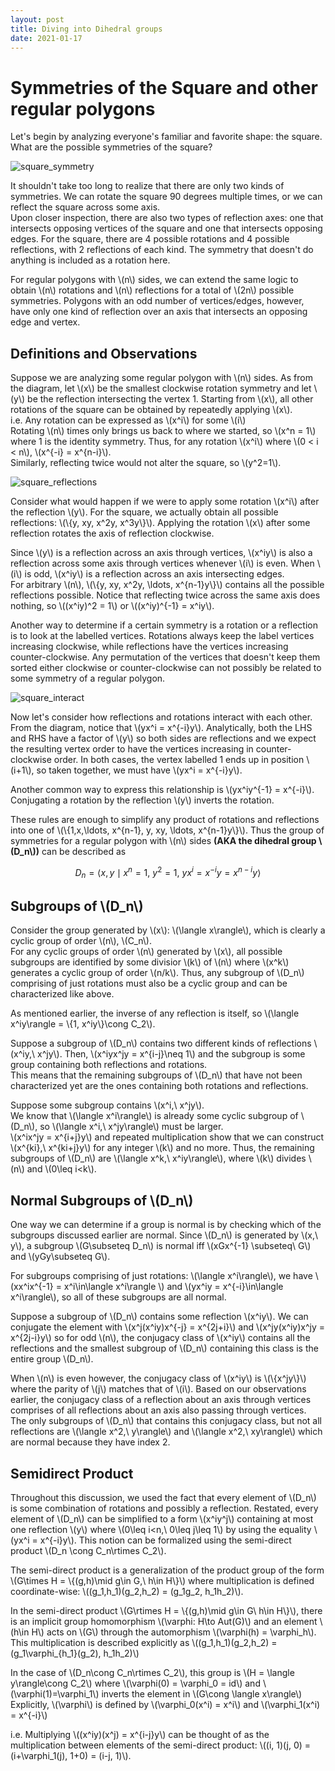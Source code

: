 ```yaml
---
layout: post
title: Diving into Dihedral groups
date: 2021-01-17
---
```



# Symmetries of the Square and other regular polygons
Let's begin by analyzing everyone's familiar and favorite shape: the square.
What are the possible symmetries of the square?

![square_symmetry]({{site.url}}/pictures/dihedral/square_symmetry.png)

It shouldn't take too long to realize that there are only two kinds of symmetries.
We can rotate the square 90 degrees multiple times, or we can reflect the square across some axis.  
Upon closer inspection, there are also two types of reflection axes: 
one that intersects opposing vertices of the square and one that intersects opposing edges.
For the square, there are 4 possible rotations and 4 possible reflections, with 2 reflections of each kind.
The symmetry that doesn't do anything is included as a rotation here. 

For regular polygons with \\(n\\) sides, we can extend the same logic to obtain \\(n\\) rotations and \\(n\\) reflections for a total of \\(2n\\) possible symmetries.
Polygons with an odd number of vertices/edges, however, have only one kind of reflection over an axis that intersects an opposing edge and vertex.


## Definitions and Observations
Suppose we are analyzing some regular polygon with \\(n\\) sides.
As from the diagram, let \\(x\\) be the smallest clockwise rotation symmetry and let \\(y\\) be the reflection intersecting the vertex 1.
Starting from \\(x\\), all other rotations of the square can be obtained by repeatedly applying \\(x\\).  
i.e. Any rotation can be expressed as \\(x^i\\) for some \\(i\\)  
Rotating \\(n\\) times only brings us back to where we started, so \\(x^n = 1\\) where 1 is the identity symmetry.
Thus, for any rotation \\(x^i\\) where \\(0 < i < n\\), \\(x^{-i} = x^{n-i}\\).  
Similarly, reflecting twice would not alter the square, so \\(y^2=1\\).

![square_reflections]({{site.url}}/pictures/dihedral/square_reflections.png)

Consider what would happen if we were to apply some rotation \\(x^i\\) after the reflection \\(y\\).
For the square, we actually obtain all possible reflections: \\(\\{y, xy, x^2y, x^3y\\}\\).
Applying the rotation \\(x\\) after some reflection rotates the axis of reflection clockwise.  

Since \\(y\\) is a reflection across an axis through vertices, \\(x^iy\\) is also a reflection across some axis through vertices whenever \\(i\\) is even.
When \\(i\\) is odd, \\(x^iy\\) is a reflection across an axis intersecting edges.  
For arbitrary \\(n\\), \\(\\{y, xy, x^2y, \ldots, x^{n-1}y\\}\\) contains all the possible reflections possible.
Notice that reflecting twice across the same axis does nothing, so \\((x^iy)^2 = 1\\) or \\((x^iy)^{-1} = x^iy\\).  

Another way to determine if a certain symmetry is a rotation or a reflection is to look at the labelled vertices.
Rotations always keep the label vertices increasing clockwise, while reflections have the vertices increasing counter-clockwise.
Any permutation of the vertices that doesn't keep them sorted either clockwise or counter-clockwise can not possibly be related to some symmetry of a regular polygon.

![square_interact]({{site.url}}/pictures/dihedral/square_interact.png)

Now let's consider how reflections and rotations interact with each other.
From the diagram, notice that \\(yx^i = x^{-i}y\\).
Analytically, both the LHS and RHS have a factor of \\(y\\) so both sides are reflections and we expect the resulting vertex order to have the vertices increasing in counter-clockwise order.
In both cases, the vertex labelled 1 ends up in position \\(i+1\\), so taken together, we must have \\(yx^i = x^{-i}y\\).

Another common way to express this relationship is \\(yx^iy^{-1} = x^{-i}\\).
Conjugating a rotation by the reflection \\(y\\) inverts the rotation.  

These rules are enough to simplify any product of rotations and reflections into one of \\(\\{1,x,\ldots, x^{n-1}, y, xy, \ldots, x^{n-1}y\\}\\).
Thus the group of symmetries for a regular polygon with \\(n\\) sides **(AKA the dihedral group \\(D_n\\))** can be described as 


$$D_n = \langle x,y\mid x^n=1,\ y^2=1,\ yx^i = x^{-i}y = x^{n-i}y\rangle$$


## Subgroups of \\(D_n\\)

Consider the group generated by \\(x\\): \\(\langle x\rangle\\), which is clearly a cyclic group of order \\(n\\), \\(C_n\\).  
For any cyclic groups of order \\(n\\) generated by \\(x\\), all possible subgroups are identified by some divisior \\(k\\) of \\(n\\) 
where \\(x^k\\) generates a cyclic group of order \\(n/k\\).
Thus, any subgroup of \\(D_n\\) comprising of just rotations must also be a cyclic group and can be characterized like above.

As mentioned earlier, the inverse of any reflection is itself, so \\(\langle x^iy\rangle = \\{1, x^iy\\}\cong C_2\\). 

Suppose a subgroup of \\(D_n\\) contains two different kinds of reflections \\(x^iy,\\ x^jy\\).
Then, \\(x^iyx^jy = x^{i-j}\neq 1\\) and the subgroup is some group containing both reflections and rotations.  
This means that the remaining subgroups of \\(D_n\\) that have not been characterized yet are the ones containing both rotations and reflections.

Suppose some subgroup contains \\(x^i,\\ x^jy\\).  
We know that \\(\langle x^i\rangle\\) is already some cyclic subgroup of \\(D_n\\), so \\(\langle x^i,\\ x^jy\rangle\\) must be larger.  
\\(x^ix^jy = x^{i+j}y\\) and repeated multiplication show that we can construct \\(x^{ki},\\ x^{ki+j}y\\) for any integer \\(k\\) and no more.
Thus, the remaining subgroups of \\(D_n\\) are \\(\langle x^k,\\ x^iy\rangle\\), where \\(k\\) divides \\(n\\) and \\(0\leq i<k\\).


## Normal Subgroups of \\(D_n\\)
One way we can determine if a group is normal is by checking which of the subgroups discussed earlier are normal. 
Since \\(D_n\\) is generated by \\(x,\\ y\\), 
a subgroup \\(G\subseteq D_n\\) is normal iff \\(xGx^{-1} \subseteq\\ G\\) and \\(yGy\subseteq G\\).

For subgroups comprising of just rotations: \\(\langle x^i\rangle\\), we have \\(xx^ix^{-1} = x^i\in\langle x^i\rangle \\) and \\(yx^iy = x^{-i}\in\langle x^i\rangle\\), so all of these subgroups are all normal.

Suppose a subgroup of \\(D_n\\) contains some reflection \\(x^iy\\).
We can conjugate the element with \\(x^j(x^iy)x^{-j} = x^{2j+i}\\) and \\(x^jy(x^iy)x^jy = x^{2j-i}y\\) so for odd \\(n\\), 
the conjugacy class of \\(x^iy\\) contains all the reflections and the smallest subgroup of \\(D_n\\) containing this class is the entire group \\(D_n\\).

When \\(n\\) is even however, the conjugacy class of \\(x^iy\\) is \\(\\{x^jy\\}\\) where the parity of \\(j\\) matches that of \\(i\\).
Based on our observations earlier, the conjugacy class of a reflection about an axis through vertices comprises of all reflections about an axis also passing through vertices.  
The only subgroups of \\(D_n\\) that contains this conjugacy class, but not all reflections are 
\\(\langle x^2,\\ y\rangle\\) and \\(\langle x^2,\\ xy\rangle\\) which are normal because they have index 2.


## Semidirect Product
Throughout this discussion, we used the fact that every element of \\(D_n\\) is some combination of rotations and possibly a reflection.
Restated, every element of \\(D_n\\) can be simplified to a form \\(x^iy^j\\) containing at most one reflection \\(y\\) where \\(0\leq i<n,\\ 0\leq j\leq 1\\) by using the equality \\(yx^i = x^{-i}y\\).
This notion can be formalized using the semi-direct product \\(D_n \cong C_n\rtimes C_2\\).

The semi-direct product is a generalization of the product group of the form 
\\(G\times H = \\{(g,h)\mid g\in G,\\ h\in H\\}\\) where multiplication is defined coordinate-wise: 
\\((g_1,h_1)(g_2,h_2) = (g_1g_2, h_1h_2)\\).

In the semi-direct product \\(G\rtimes H = \\{(g,h)\mid g\in G\\ h\in H\\}\\), there is an implicit group homomorphism \\(\varphi: H\to Aut(G)\\) 
and an element \\(h\in H\\) acts on \\(G\\) through the automorphism \\(\varphi(h) = \varphi_h\\).   
This multiplication is described explicitly as \\((g_1,h_1)(g_2,h_2) = (g_1\varphi_{h_1}(g_2), h_1h_2)\\)  

In the case of \\(D_n\cong C_n\rtimes C_2\\), this group is \\(H = \langle y\rangle\cong C_2\\) where \\(\varphi(0) = \varphi_0 = id\\) and \\(\varphi(1)=\varphi_1\\) inverts the element in \\(G\cong \langle x\rangle\\)  
Explicitly, \\(\varphi\\) is defined by \\(\varphi_0(x^i) = x^i\\) and \\(\varphi_1(x^i) = x^{-i}\\)

i.e. Multiplying \\((x^iy)(x^j) = x^{i-j}y\\) can be thought of as the multiplication between elements of the semi-direct product:
\\((i, 1)(j, 0) = (i+\varphi_1(j), 1+0) = (i-j, 1)\\).